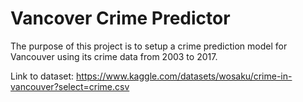 # Vancover Crime Predictor

The purpose of this project is to setup a crime prediction model for Vancouver using its crime data from 2003 to 2017.

Link to dataset: https://www.kaggle.com/datasets/wosaku/crime-in-vancouver?select=crime.csv
